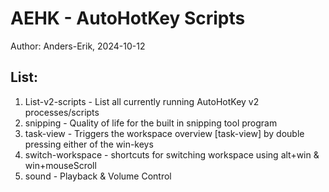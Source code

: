 
# AEHK - AutoHotKey Scripts
Author: Anders-Erik, 2024-10-12

## List:
1. List-v2-scripts - List all currently running AutoHotKey v2 processes/scripts
2. snipping - Quality of life for the built in snipping tool program 
3. task-view - Triggers the workspace overview [task-view] by double pressing either of the win-keys
4. switch-workspace - shortcuts for switching workspace using alt+win & win+mouseScroll
5. sound - Playback & Volume Control

